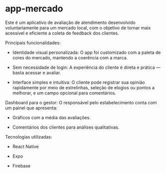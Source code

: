 # app-mercado
Este é um aplicativo de avaliação de atendimento desenvolvido voluntariamente para um mercado local, com o objetivo de tornar mais acessível e eficiente a coleta de feedback dos clientes.

 Principais funcionalidades:

- Identidade visual personalizada: O app foi customizado com a paleta de cores do mercado, mantendo a coerência com a marca.

- Sem necessidade de login: A experiência do cliente é direta e prática — basta acessar e avaliar.

- Interface simples e intuitiva: O cliente pode registrar sua opinião rapidamente por meio de estrelinhas, seleção de elogios ou pontos a melhorar, e um campo opcional para comentários.

Dashboard para o gestor: O responsável pelo estabelecimento conta com um painel que apresenta:

- Gráficos com a média das avaliações.

- Comentários dos clientes para análises qualitativas.

 Tecnologias utilizadas:

- React Native

- Expo

- Firebase
